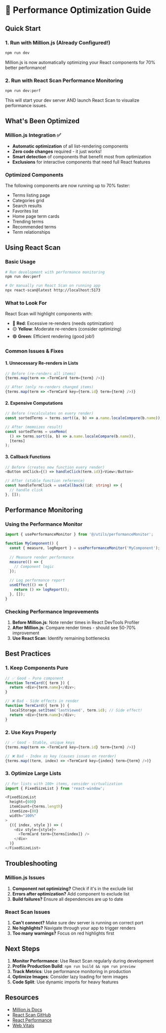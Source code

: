# 🚀 Performance Optimization Guide

## Quick Start

### 1. Run with Million.js (Already Configured!)
```bash
npm run dev
```
Million.js is now automatically optimizing your React components for 70% better performance!

### 2. Run with React Scan Performance Monitoring
```bash
npm run dev:perf
```
This will start your dev server AND launch React Scan to visualize performance issues.

## What's Been Optimized

### Million.js Integration ✅
- **Automatic optimization** of all list-rendering components
- **Zero code changes** required - it just works!
- **Smart detection** of components that benefit most from optimization
- **Exclusions** for interactive components that need full React features

### Optimized Components
The following components are now running up to 70% faster:
- Terms listing page
- Categories grid
- Search results
- Favorites list
- Home page term cards
- Trending terms
- Recommended terms
- Term relationships

## Using React Scan

### Basic Usage
```bash
# Run development with performance monitoring
npm run dev:perf

# Or manually run React Scan on running app
npx react-scan@latest http://localhost:5173
```

### What to Look For
React Scan will highlight components with:
- 🔴 **Red**: Excessive re-renders (needs optimization)
- 🟡 **Yellow**: Moderate re-renders (consider optimizing)
- 🟢 **Green**: Efficient rendering (good job!)

### Common Issues & Fixes

#### 1. Unnecessary Re-renders in Lists
```typescript
// Before (re-renders all items)
{terms.map(term => <TermCard term={term} />)}

// After (only re-renders changed items)
{terms.map(term => <TermCard key={term.id} term={term} />)}
```

#### 2. Expensive Computations
```typescript
// Before (recalculates on every render)
const sortedTerms = terms.sort((a, b) => a.name.localeCompare(b.name));

// After (memoizes result)
const sortedTerms = useMemo(
  () => terms.sort((a, b) => a.name.localeCompare(b.name)),
  [terms]
);
```

#### 3. Callback Functions
```typescript
// Before (creates new function every render)
<Button onClick={() => handleClick(term.id)}>View</Button>

// After (stable function reference)
const handleTermClick = useCallback((id: string) => {
  // handle click
}, []);
```

## Performance Monitoring

### Using the Performance Monitor
```typescript
import { usePerformanceMonitor } from '@/utils/performanceMonitor';

function MyComponent() {
  const { measure, logReport } = usePerformanceMonitor('MyComponent');
  
  // Measure render performance
  measure(() => {
    // Component logic
  });
  
  // Log performance report
  useEffect(() => {
    return () => logReport();
  }, []);
}
```

### Checking Performance Improvements

1. **Before Million.js**: Note render times in React DevTools Profiler
2. **After Million.js**: Compare render times - should see 50-70% improvement
3. **Use React Scan**: Identify remaining bottlenecks

## Best Practices

### 1. Keep Components Pure
```typescript
// ✅ Good - Pure component
function TermCard({ term }) {
  return <div>{term.name}</div>;
}

// ❌ Bad - Side effects in render
function TermCard({ term }) {
  localStorage.setItem('lastViewed', term.id); // Side effect!
  return <div>{term.name}</div>;
}
```

### 2. Use Keys Properly
```typescript
// ✅ Good - Stable, unique keys
{terms.map(term => <TermCard key={term.id} term={term} />)}

// ❌ Bad - Index as key (causes issues on reorder)
{terms.map((term, index) => <TermCard key={index} term={term} />)}
```

### 3. Optimize Large Lists
```typescript
// For lists with 100+ items, consider virtualization
import { FixedSizeList } from 'react-window';

<FixedSizeList
  height={600}
  itemCount={terms.length}
  itemSize={80}
  width="100%"
>
  {({ index, style }) => (
    <div style={style}>
      <TermCard term={terms[index]} />
    </div>
  )}
</FixedSizeList>
```

## Troubleshooting

### Million.js Issues
1. **Component not optimizing?** Check if it's in the exclude list
2. **Errors after optimization?** Add component to exclude list
3. **Build failures?** Ensure all dependencies are up to date

### React Scan Issues
1. **Can't connect?** Make sure dev server is running on correct port
2. **No highlights?** Navigate through your app to trigger renders
3. **Too many warnings?** Focus on red highlights first

## Next Steps

1. **Monitor Performance**: Use React Scan regularly during development
2. **Profile Production Build**: `npm run build && npm run preview`
3. **Track Metrics**: Use performance monitoring in production
4. **Optimize Images**: Consider lazy loading for term images
5. **Code Split**: Use dynamic imports for heavy features

## Resources
- [Million.js Docs](https://million.dev/docs)
- [React Scan GitHub](https://github.com/aidenybai/react-scan)
- [React Performance](https://react.dev/learn/render-and-commit)
- [Web Vitals](https://web.dev/vitals/)